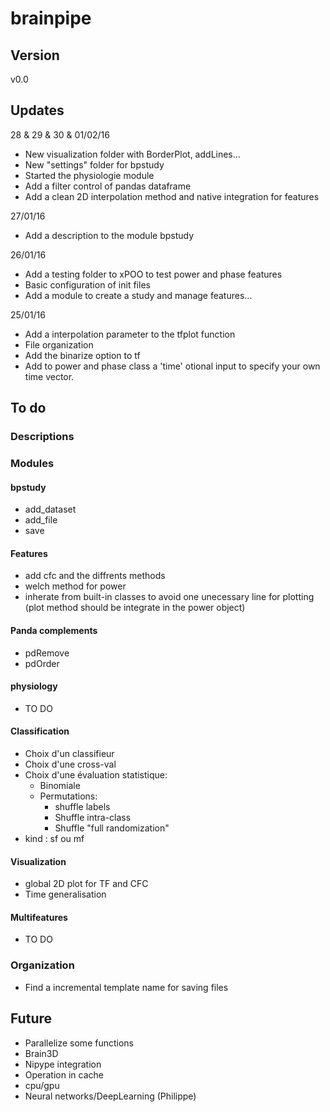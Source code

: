 # brainpipe

## Version
v0.0

## Updates
28 & 29 & 30 & 01/02/16
- New visualization folder with BorderPlot, addLines...
- New "settings" folder for bpstudy
- Started the physiologie module
- Add a filter control of pandas dataframe
- Add a clean 2D interpolation method and native integration for features

27/01/16
- Add a description to the module bpstudy

26/01/16
- Add a testing folder to xPOO to test power and phase features
- Basic configuration of init files
- Add a module to create a study and manage features...

25/01/16
- Add a interpolation parameter to the tfplot function
- File organization
- Add the binarize option to tf
- Add to power and phase class a 'time' otional input to specify
	your own time vector.

## To do
### Descriptions

### Modules
#### bpstudy
- add_dataset
- add_file
- save

#### Features
- add cfc and the diffrents methods
- welch method for power
- inherate from built-in classes to avoid one unecessary line for plotting (plot method should be integrate in the power object)

#### Panda complements
- pdRemove
- pdOrder

#### physiology
- TO DO

#### Classification
- Choix d'un classifieur
- Choix d'une cross-val
- Choix d'une évaluation statistique:
	- Binomiale
	- Permutations:
		- shuffle labels
		- Shuffle intra-class
		- Shuffle "full randomization"
- kind : sf ou mf

#### Visualization
- global 2D plot for TF and CFC
- Time generalisation

#### Multifeatures
- TO DO

### Organization
- Find a incremental template name for saving files

## Future
- Parallelize some functions
- Brain3D
- Nipype integration
- Operation in cache
- cpu/gpu
- Neural networks/DeepLearning (Philippe)
